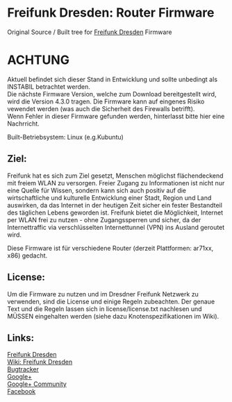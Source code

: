 Freifunk Dresden: Router Firmware
=================================

Original Source / Built tree for <a href="http://www.freifunk-dresden.de" >Freifunk Dresden</a> Firmware<br>

ACHTUNG
=======
Aktuell befindet sich dieser Stand in Entwicklung und sollte unbedingt als INSTABIL betrachtet werden.<br>
Die nächste Firmware Version, welche zum Download bereitgestellt wird, wird die Version 4.3.0 tragen.
Die Firmware kann auf eingenes Risiko vewendet werden (was auch die Sicherheit des Firewalls betrifft).<br>
Wenn Fehler in dieser Firmware gefunden werden, hinterlasst bitte hier eine Nachrricht.


Built-Betriebsystem: Linux (e.g.Kubuntu)

Ziel:
----
Freifunk hat es sich zum Ziel gesetzt, Menschen möglichst flächendeckend mit freiem WLAN zu versorgen. Freier Zugang zu Informationen ist nicht nur eine Quelle für Wissen, sondern kann sich auch positiv auf die wirtschaftliche und kulturelle Entwicklung einer Stadt, Region und Land auswirken, da das Internet in der heutigen Zeit sicher ein fester Bestandteil des täglichen Lebens geworden ist. Freifunk bietet die Möglichkeit, Internet per WLAN frei zu nutzen - ohne Zugangssperren und sicher, da der Internettraffic via verschlüsselten Internettunnel (VPN) ins Ausland geroutet wird. 

Diese Firmware ist für verschiedene Router (derzeit Plattformen: ar71xx, x86) gedacht.

License:
--------
Um die Firmware zu nutzen und im Dresdner Freifunk Netzwerk zu verwenden, sind die License und einige Regeln
zubeachten. Der genaue Text und die Regeln lassen sich in license/license.txt nachlesen und MÜSSEN eingehalten werden
(siehe dazu Knotenspezifikationen im Wiki). 

Links:
------
<a href="http://www.freifunk-dresden.de" >Freifunk Dresden</a><br>
<a href="http://wiki.freifunk-dresden.de" >Wiki: Freifunk Dresden</a><br>
<a href="http://bt.freifunk-dresden.de" >Bugtracker</a><br>
<a href="http://google.com/+FreifunkDresden%EF%BB%BF/about"> Google+</a><br>
<a href="https://plus.google.com/communities/108088672678522515509"> Google+ Community</a><br>
<a href="https://www.facebook.com/FreifunkDresden"> Facebook</a>


